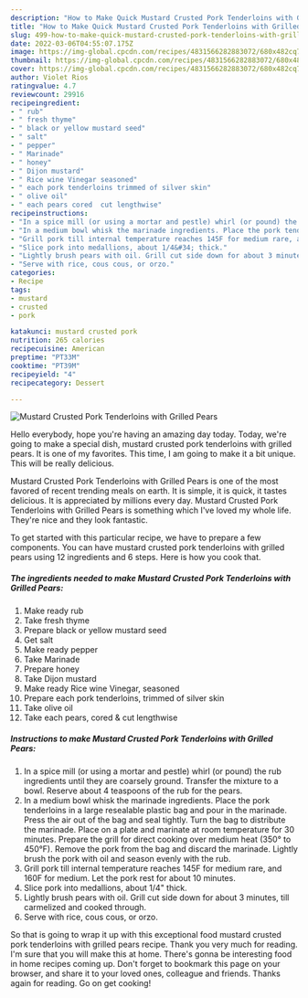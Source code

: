 ```yaml
---
description: "How to Make Quick Mustard Crusted Pork Tenderloins with Grilled Pears"
title: "How to Make Quick Mustard Crusted Pork Tenderloins with Grilled Pears"
slug: 499-how-to-make-quick-mustard-crusted-pork-tenderloins-with-grilled-pears
date: 2022-03-06T04:55:07.175Z
image: https://img-global.cpcdn.com/recipes/4831566282883072/680x482cq70/mustard-crusted-pork-tenderloins-with-grilled-pears-recipe-main-photo.jpg
thumbnail: https://img-global.cpcdn.com/recipes/4831566282883072/680x482cq70/mustard-crusted-pork-tenderloins-with-grilled-pears-recipe-main-photo.jpg
cover: https://img-global.cpcdn.com/recipes/4831566282883072/680x482cq70/mustard-crusted-pork-tenderloins-with-grilled-pears-recipe-main-photo.jpg
author: Violet Rios
ratingvalue: 4.7
reviewcount: 29916
recipeingredient:
- " rub"
- " fresh thyme"
- " black or yellow mustard seed"
- " salt"
- " pepper"
- " Marinade"
- " honey"
- " Dijon mustard"
- " Rice wine Vinegar seasoned"
- " each pork tenderloins trimmed of silver skin"
- " olive oil"
- " each pears cored  cut lengthwise"
recipeinstructions:
- "In a spice mill (or using a mortar and pestle) whirl (or pound) the rub ingredients until they are coarsely ground. Transfer the mixture to a bowl. Reserve about 4 teaspoons of the rub for the pears."
- "In a medium bowl whisk the marinade ingredients. Place the pork tenderloins in a large resealable plastic bag and pour in the marinade. Press the air out of the bag and seal tightly. Turn the bag to distribute the marinade. Place on a plate and marinate at room temperature for 30 minutes. Prepare the grill for direct cooking over medium heat (350° to 450°F). Remove the pork from the bag and discard the marinade. Lightly brush the pork with oil and season evenly with the rub."
- "Grill pork till internal temperature reaches 145F for medium rare, and 160F for medium. Let the pork rest for about 10 minutes."
- "Slice pork into medallions, about 1/4&#34; thick."
- "Lightly brush pears with oil. Grill cut side down for about 3 minutes, till carmelized and cooked through."
- "Serve with rice, cous cous, or orzo."
categories:
- Recipe
tags:
- mustard
- crusted
- pork

katakunci: mustard crusted pork 
nutrition: 265 calories
recipecuisine: American
preptime: "PT33M"
cooktime: "PT39M"
recipeyield: "4"
recipecategory: Dessert

---
```



![Mustard Crusted Pork Tenderloins with Grilled Pears](https://img-global.cpcdn.com/recipes/4831566282883072/680x482cq70/mustard-crusted-pork-tenderloins-with-grilled-pears-recipe-main-photo.jpg)

Hello everybody, hope you're having an amazing day today. Today, we're going to make a special dish, mustard crusted pork tenderloins with grilled pears. It is one of my favorites. This time, I am going to make it a bit unique. This will be really delicious.

Mustard Crusted Pork Tenderloins with Grilled Pears is one of the most favored of recent trending meals on earth. It is simple, it is quick, it tastes delicious. It is appreciated by millions every day. Mustard Crusted Pork Tenderloins with Grilled Pears is something which I've loved my whole life. They're nice and they look fantastic.




To get started with this particular recipe, we have to prepare a few components. You can have mustard crusted pork tenderloins with grilled pears using 12 ingredients and 6 steps. Here is how you cook that.

<!--inarticleads1-->

##### The ingredients needed to make Mustard Crusted Pork Tenderloins with Grilled Pears:

1. Make ready  rub
1. Take  fresh thyme
1. Prepare  black or yellow mustard seed
1. Get  salt
1. Make ready  pepper
1. Take  Marinade
1. Prepare  honey
1. Take  Dijon mustard
1. Make ready  Rice wine Vinegar, seasoned
1. Prepare  each pork tenderloins, trimmed of silver skin
1. Take  olive oil
1. Take  each pears, cored &amp; cut lengthwise




<!--inarticleads2-->

##### Instructions to make Mustard Crusted Pork Tenderloins with Grilled Pears:

1. In a spice mill (or using a mortar and pestle) whirl (or pound) the rub ingredients until they are coarsely ground. Transfer the mixture to a bowl. Reserve about 4 teaspoons of the rub for the pears.
1. In a medium bowl whisk the marinade ingredients. Place the pork tenderloins in a large resealable plastic bag and pour in the marinade. Press the air out of the bag and seal tightly. Turn the bag to distribute the marinade. Place on a plate and marinate at room temperature for 30 minutes. Prepare the grill for direct cooking over medium heat (350° to 450°F). Remove the pork from the bag and discard the marinade. Lightly brush the pork with oil and season evenly with the rub.
1. Grill pork till internal temperature reaches 145F for medium rare, and 160F for medium. Let the pork rest for about 10 minutes.
1. Slice pork into medallions, about 1/4&#34; thick.
1. Lightly brush pears with oil. Grill cut side down for about 3 minutes, till carmelized and cooked through.
1. Serve with rice, cous cous, or orzo.




So that is going to wrap it up with this exceptional food mustard crusted pork tenderloins with grilled pears recipe. Thank you very much for reading. I'm sure that you will make this at home. There's gonna be interesting food in home recipes coming up. Don't forget to bookmark this page on your browser, and share it to your loved ones, colleague and friends. Thanks again for reading. Go on get cooking!
